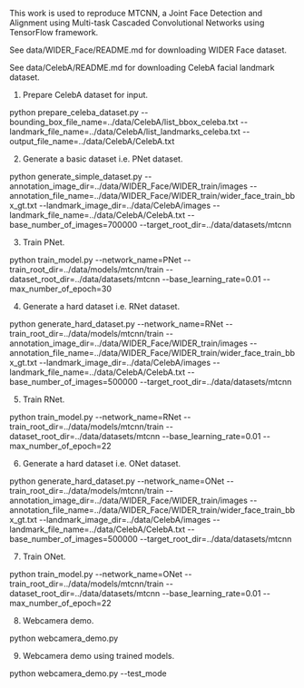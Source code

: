 This work is used to reproduce MTCNN, a Joint Face Detection and Alignment using Multi-task Cascaded Convolutional Networks using TensorFlow framework.

See data/WIDER_Face/README.md for downloading WIDER Face dataset.

See data/CelebA/README.md for downloading CelebA facial landmark dataset.

1) Prepare CelebA dataset for input.

python prepare_celeba_dataset.py --bounding_box_file_name=../data/CelebA/list_bbox_celeba.txt --landmark_file_name=../data/CelebA/list_landmarks_celeba.txt --output_file_name=../data/CelebA/CelebA.txt 

2) Generate a basic dataset i.e. PNet dataset.

python generate_simple_dataset.py --annotation_image_dir=../data/WIDER_Face/WIDER_train/images --annotation_file_name=../data/WIDER_Face/WIDER_train/wider_face_train_bbx_gt.txt --landmark_image_dir=../data/CelebA/images --landmark_file_name=../data/CelebA/CelebA.txt --base_number_of_images=700000 --target_root_dir=../data/datasets/mtcnn 

3) Train PNet.

python train_model.py --network_name=PNet --train_root_dir=../data/models/mtcnn/train --dataset_root_dir=../data/datasets/mtcnn --base_learning_rate=0.01 --max_number_of_epoch=30

4) Generate a hard dataset i.e. RNet dataset.

python generate_hard_dataset.py --network_name=RNet --train_root_dir=../data/models/mtcnn/train --annotation_image_dir=../data/WIDER_Face/WIDER_train/images --annotation_file_name=../data/WIDER_Face/WIDER_train/wider_face_train_bbx_gt.txt --landmark_image_dir=../data/CelebA/images --landmark_file_name=../data/CelebA/CelebA.txt --base_number_of_images=500000 --target_root_dir=../data/datasets/mtcnn 

5) Train RNet.

python train_model.py --network_name=RNet --train_root_dir=../data/models/mtcnn/train --dataset_root_dir=../data/datasets/mtcnn --base_learning_rate=0.01 --max_number_of_epoch=22

6) Generate a hard dataset i.e. ONet dataset.

python generate_hard_dataset.py --network_name=ONet --train_root_dir=../data/models/mtcnn/train --annotation_image_dir=../data/WIDER_Face/WIDER_train/images --annotation_file_name=../data/WIDER_Face/WIDER_train/wider_face_train_bbx_gt.txt --landmark_image_dir=../data/CelebA/images --landmark_file_name=../data/CelebA/CelebA.txt --base_number_of_images=500000 --target_root_dir=../data/datasets/mtcnn 

7) Train ONet.

python train_model.py --network_name=ONet --train_root_dir=../data/models/mtcnn/train --dataset_root_dir=../data/datasets/mtcnn --base_learning_rate=0.01 --max_number_of_epoch=22

8) Webcamera demo.
   
python webcamera_demo.py

9) Webcamera demo using trained models.

python webcamera_demo.py --test_mode

